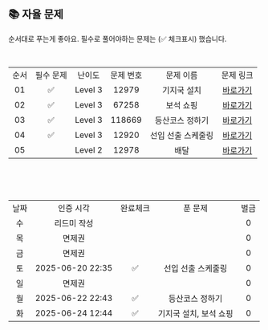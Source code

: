 
## 📚 자율 문제

순서대로 푸는게 좋아요.
필수로 풀어야하는 문제는 (✅ 체크표시) 했습니다.

<br/>
<table>
  <tr>
    <td align="center">순서</td>
    <td align="center">필수 문제</td>
    <td align="center">난이도</td>
    <td align="center">문제 번호</td>
    <td align="center">문제 이름</td>
    <td align="center">문제 링크</td>
  </tr>
    <tr>
  <td align="center">01</td>
   <td align="center">✅</td>
    <td align="center">Level 3</td>
    <td align="center">12979</td>
    <td align="center">기지국 설치</td>
    <td align="center"><a href="https://school.programmers.co.kr/learn/courses/30/lessons/12979">바로가기</a></td>
  </tr>
      <tr>
    <td align="center">02</td>
    <td align="center">✅</td>
    <td align="center">Level 3</td>
    <td align="center">67258</td>
    <td align="center">보석 쇼핑</td>
    <td align="center"><a href="https://school.programmers.co.kr/learn/courses/30/lessons/67258">바로가기</a></td>
  </tr>
  <tr>
    <td align="center">03</td>
    <td align="center">✅</td>
    <td align="center">Level 3</td>
    <td align="center">118669</td>
    <td align="center">등산코스 정하기</td>
    <td align="center"><a href="https://school.programmers.co.kr/learn/courses/30/lessons/118669">바로가기</a></td>
  </tr>
  <tr>
  <td align="center">04</td>
   <td align="center">✅</td>
    <td align="center">Level 3</td>
    <td align="center">12920</td>
    <td align="center">선입 선출 스케줄링</td>
    <td align="center"><a href="https://school.programmers.co.kr/learn/courses/30/lessons/12920">바로가기</a></td>
  </tr>
  <td align="center">05</td>
   <td align="center"></td>
    <td align="center">Level 2</td>
    <td align="center">12978</td>
    <td align="center">배달</td>
    <td align="center"><a href="https://school.programmers.co.kr/learn/courses/30/lessons/12978">바로가기</a></td>
  </tr>
</table>
<br/><br/>


<br>

<table>
  <tr>
    <td align="center">날짜</td>
    <td align="center">인증 시각</td>
    <td align="center">완료체크</td>
    <td align="center">푼 문제</td>
    <td align="center">벌금</td>
  </tr>
  <tr>
    <td align="center">수</td>
    <td align="center">리드미 작성</td>
    <td align="center"></td>
    <td align="center"></td>
    <td align="center">0</td>
  </tr>
  <tr>
    <td align="center">목</td>
    <td align="center">면제권</td>
    <td align="center"></td>
    <td align="center"></td>
    <td align="center">0</td>
  </tr>
  <tr>
    <td align="center">금</td>
    <td align="center">면제권</td>
    <td align="center"></td>
    <td align="center"></td>
    <td align="center">0</td>
  </tr>
  <tr>
    <td align="center">토</td>
    <td align="center">2025-06-20 22:35</td>
    <td align="center">✅</td>
    <td align="center">선입 선출 스케줄링</td>
    <td align="center">0</td>
  </tr>
    <tr>
    <td align="center">일</td>
    <td align="center">면제권</td>
    <td align="center"></td>
    <td align="center"></td>
    <td align="center">0</td>
  </tr>
  <tr>
    <td align="center">월</td>
    <td align="center">2025-06-22 22:43</td>
    <td align="center">✅</td>
    <td align="center">등산코스 정하기</td>
    <td align="center">0</td>
  </tr>
  <tr>
    <td align="center">화</td>
    <td align="center">2025-06-24 12:44</td>
    <td align="center">✅</td>
    <td align="center">기지국 설치, 보석 쇼핑</td>
    <td align="center">0</td>
  </tr>
</table>
